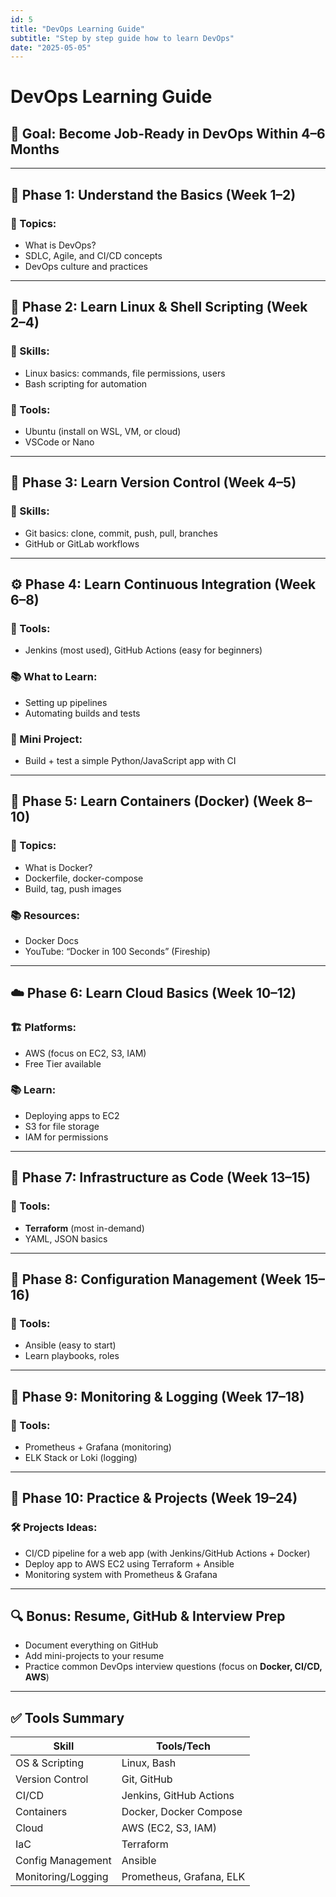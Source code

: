 ```yaml
---
id: 5
title: "DevOps Learning Guide"
subtitle: "Step by step guide how to learn DevOps"
date: "2025-05-05"
---
```


# DevOps Learning Guide

## 🎯 Goal: Become Job-Ready in DevOps Within 4–6 Months

---

## 📅 Phase 1: Understand the Basics (Week 1–2)
### 📌 Topics:
- What is DevOps?
- SDLC, Agile, and CI/CD concepts
- DevOps culture and practices

---

## 🧱 Phase 2: Learn Linux & Shell Scripting (Week 2–4)
### 📌 Skills:
- Linux basics: commands, file permissions, users
- Bash scripting for automation

### 🔧 Tools:
- Ubuntu (install on WSL, VM, or cloud)
- VSCode or Nano

---

## 🧰 Phase 3: Learn Version Control (Week 4–5)
### 📌 Skills:
- Git basics: clone, commit, push, pull, branches
- GitHub or GitLab workflows

---

## ⚙️ Phase 4: Learn Continuous Integration (Week 6–8)
### 📌 Tools:
- Jenkins (most used), GitHub Actions (easy for beginners)

### 📚 What to Learn:
- Setting up pipelines
- Automating builds and tests

### 🔨 Mini Project:
- Build + test a simple Python/JavaScript app with CI

---

## 🐳 Phase 5: Learn Containers (Docker) (Week 8–10)
### 📌 Topics:
- What is Docker?
- Dockerfile, docker-compose
- Build, tag, push images

### 📚 Resources:
- Docker Docs
- YouTube: “Docker in 100 Seconds” (Fireship)

---

## ☁️ Phase 6: Learn Cloud Basics (Week 10–12)
### 🏗️ Platforms:
- AWS (focus on EC2, S3, IAM)
- Free Tier available

### 📚 Learn:
- Deploying apps to EC2
- S3 for file storage
- IAM for permissions

---

## 🚀 Phase 7: Infrastructure as Code (Week 13–15)
### 📌 Tools:
- **Terraform** (most in-demand)
- YAML, JSON basics

---

## 🔁 Phase 8: Configuration Management (Week 15–16)
### 📌 Tools:
- Ansible (easy to start)
- Learn playbooks, roles

---

## 🧠 Phase 9: Monitoring & Logging (Week 17–18)
### 📌 Tools:
- Prometheus + Grafana (monitoring)
- ELK Stack or Loki (logging)

---

## 💼 Phase 10: Practice & Projects (Week 19–24)
### 🛠️ Projects Ideas:
- CI/CD pipeline for a web app (with Jenkins/GitHub Actions + Docker)
- Deploy app to AWS EC2 using Terraform + Ansible
- Monitoring system with Prometheus & Grafana

---

## 🔍 Bonus: Resume, GitHub & Interview Prep
- Document everything on GitHub
- Add mini-projects to your resume
- Practice common DevOps interview questions (focus on **Docker, CI/CD, AWS**)

---

## ✅ Tools Summary

| Skill                | Tools/Tech                  |
|---------------------|-----------------------------|
| OS & Scripting       | Linux, Bash                 |
| Version Control      | Git, GitHub                 |
| CI/CD                | Jenkins, GitHub Actions     |
| Containers           | Docker, Docker Compose      |
| Cloud                | AWS (EC2, S3, IAM)          |
| IaC                  | Terraform                   |
| Config Management    | Ansible                     |
| Monitoring/Logging   | Prometheus, Grafana, ELK    |

